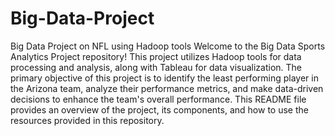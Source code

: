 # Big-Data-Project
Big Data Project on NFL using Hadoop tools 
Welcome to the Big Data Sports Analytics Project repository! This project utilizes Hadoop tools for data processing and analysis, along with Tableau for data visualization. The primary objective of this project is to identify the least performing player in the Arizona team, analyze their performance metrics, and make data-driven decisions to enhance the team's overall performance. This README file provides an overview of the project, its components, and how to use the resources provided in this repository.
